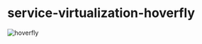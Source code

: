 # service-virtualization-hoverfly

![hoverfly](https://user-images.githubusercontent.com/40490811/44535291-46e06e80-a717-11e8-8be9-5b54e1042c2c.JPG)
